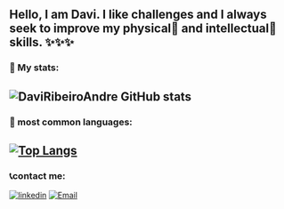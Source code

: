 ## Hello, I am Davi. I like challenges and I always seek to improve my physical💪 and intellectual🧠 skills. ✨✨✨

### 🎉 My stats:
## ![DaviRibeiroAndre GitHub stats](https://github-readme-stats.vercel.app/api?username=DaviRibeiroAndre&show_icons=true&theme=chartreuse-dark)
### 🚀 most common languages:
## [![Top Langs](https://github-readme-stats.vercel.app/api/top-langs/?username=DaviRibeiroAndre&layout=compact&langs_count=10&theme=chartreuse-dark)](https://github.com/anuraghazra/github-readme-stats)
### 📞contact me:
[![linkedin](https://img.shields.io/badge/linkedin-0A66C2?style=for-the-badge&logo=linkedin&logoColor=white)](https://www.linkedin.com/)
[![Email](https://img.shields.io/badge/Gmail-D14836?style=for-the-badge&logo=gmail&logoColor=white)](https://www.linkedin.com/)


